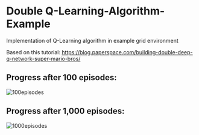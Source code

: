 # Double Q-Learning-Algorithm-Example
Implementation of Q-Learning algorithm in example grid environment

Based on this tutorial: https://blog.paperspace.com/building-double-deep-q-network-super-mario-bros/


## Progress after 100 episodes:

![100episodes](https://user-images.githubusercontent.com/55513603/114650223-7ae17700-9ca7-11eb-82f9-8c9855617037.png)


## Progress after 1,000 episodes:

![1000episodes](https://user-images.githubusercontent.com/55513603/114650227-7c12a400-9ca7-11eb-9aeb-186b4a8e1dea.png)


